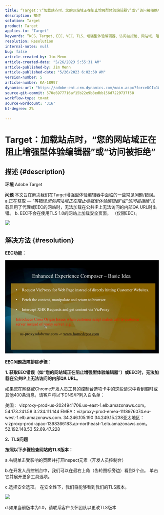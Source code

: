```yaml
---
title: “Target：\“加载站点时，您的网站域正在阻止增强型体验编辑器\”或\“访问被拒绝\””
description: 描述
solution: Target
product: Target
applies-to: "Target"
keywords: “KCS、Target、EEC、VEC、TLS、增强型体验编辑器、访问被拒绝、网站域、阻止、故障排除”
resolution: Resolution
internal-notes: null
bug: false
article-created-by: Jim Menn
article-created-date: "5/26/2023 5:55:31 AM"
article-published-by: Jim Menn
article-published-date: "5/26/2023 6:02:50 AM"
version-number: 5
article-number: KA-18997
dynamics-url: "https://adobe-ent.crm.dynamics.com/main.aspx?forceUCI=1&pagetype=entityrecord&etn=knowledgearticle&id=937954eb-89fb-ed11-8849-6045bd006295"
source-git-commit: 570e6977716af15b22e9b8edbb156d7229737f58
workflow-type: tm+mt
source-wordcount: '316'
ht-degree: 2%

---
```


# Target：加载站点时，“您的网站域正在阻止增强型体验编辑器”或“访问被拒绝”

## 描述 {#description}


<b>环境</b>
Adobe Target

<b>问题</b>
本文旨在解决我们在Target增强型体验编辑器中面临的一些常见问题/错误。
a.正在获取 — ”等错误*您的网站域正在阻止增强型体验编辑器*“或”*访问被拒绝*“加载启用了代理或EEC的网站时，无法加载在公共IP上无法访问的内部QA URL时出错。
b. EEC不会在使用TLS 1.0的网站上加载安全页面。 （仅限EEC）。

![](https://adobe-ent.crm.dynamics.com/api/data/v9.0/msdyn_knowledgearticleimages%289163ac73-37ab-ec11-983f-000d3a349523%29/msdyn_blobfile/$value)


## 解决方法 {#resolution}


<b>EEC功能：</b>

![](assets/6ea1c39f-52ab-ec11-983f-000d3a3496ef.png)



<b>EEC问题故障排除步骤：</b>

<b>1. 获取EEC错误（如“您的网站域正在阻止增强型体验编辑器”）或EEC时，无法加载在公共IP上无法访问的内部QA URL。</b>

如果您在网络或Chrome开发人员工具的控制台选项卡中的这些请求中看到超时或其他400条消息，请客户将以下DNS/IP列入白名单：

美国： vizproxy-prod-us-2024941706.us-east-1.elb.amazonaws.com。
54.173.241.58 3.234.111.144 EMEA：vizproxy-prod-emea-1118976074.eu-west-1.elb.amazonaws.com.
34.246.105.190 34.249.15.238亚太地区：vizproxy-prod-apac-1398366183.ap-northeast-1.elb.amazonaws.com。
52.192.148.53
52.69.47.228



<b>2.  TLS问题</b>

<b>按照以下步骤检查网站的TLS版本：</b>

a.右键单击受影响的页面并打开inspect元素（开发人员控制台）

b.在开发人员控制台中，我们可以在最右上角（齿轮图标旁边）看到3个点。 单击它并展开更多工具选项。

c.选择安全选项。 在安全性下，我们将能够看到我们的TLS版本。

![](https://experienceleague.adobe.com/docs/target/assets/firefox_more_info_3.png?lang=en)

d.如果当前版本为1.0，请联系客户关怀团队以更改TLS版本


